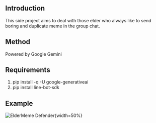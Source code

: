## Introduction

This side project aims to deal with those elder who always like to send boring and duplicate meme in the group chat.

## Method

Powered by Google Gemini

## Requirements

1. pip install -q -U google-generativeai
2. pip install line-bot-sdk

## Example

![ElderMeme Defender](https://github.com/jason3067812/ElderMeme_Defender/assets/56544982/ea79efc0-2f1d-49b7-99a8-da57715715fa){width=50%}


